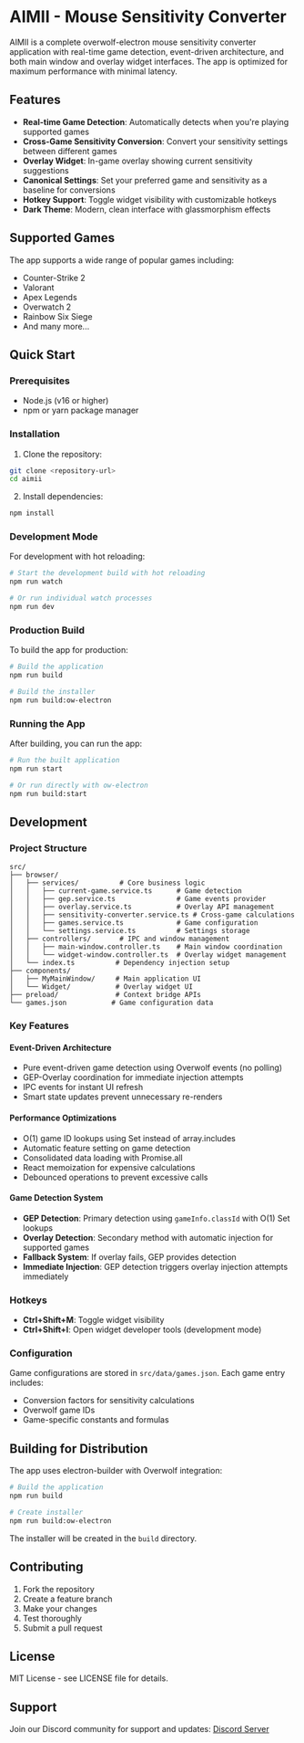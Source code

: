 # AIMII - Mouse Sensitivity Converter

AIMII is a complete overwolf-electron mouse sensitivity converter application with real-time game detection, event-driven architecture, and both main window and overlay widget interfaces. The app is optimized for maximum performance with minimal latency.

## Features

- **Real-time Game Detection**: Automatically detects when you're playing supported games
- **Cross-Game Sensitivity Conversion**: Convert your sensitivity settings between different games
- **Overlay Widget**: In-game overlay showing current sensitivity suggestions
- **Canonical Settings**: Set your preferred game and sensitivity as a baseline for conversions
- **Hotkey Support**: Toggle widget visibility with customizable hotkeys
- **Dark Theme**: Modern, clean interface with glassmorphism effects

## Supported Games

The app supports a wide range of popular games including:
- Counter-Strike 2
- Valorant
- Apex Legends
- Overwatch 2
- Rainbow Six Siege
- And many more...

## Quick Start

### Prerequisites

- Node.js (v16 or higher)
- npm or yarn package manager

### Installation

1. Clone the repository:
```bash
git clone <repository-url>
cd aimii
```

2. Install dependencies:
```bash
npm install
```

### Development Mode

For development with hot reloading:

```bash
# Start the development build with hot reloading
npm run watch

# Or run individual watch processes
npm run dev
```

### Production Build

To build the app for production:

```bash
# Build the application
npm run build

# Build the installer
npm run build:ow-electron
```

### Running the App

After building, you can run the app:

```bash
# Run the built application
npm run start

# Or run directly with ow-electron
npm run build:start
```

## Development

### Project Structure

```
src/
├── browser/
│   ├── services/          # Core business logic
│   │   ├── current-game.service.ts      # Game detection
│   │   ├── gep.service.ts               # Game events provider
│   │   ├── overlay.service.ts           # Overlay API management
│   │   ├── sensitivity-converter.service.ts # Cross-game calculations
│   │   ├── games.service.ts             # Game configuration
│   │   └── settings.service.ts          # Settings storage
│   ├── controllers/       # IPC and window management
│   │   ├── main-window.controller.ts    # Main window coordination
│   │   └── widget-window.controller.ts  # Overlay widget management
│   └── index.ts          # Dependency injection setup
├── components/
│   ├── MyMainWindow/     # Main application UI
│   └── Widget/           # Overlay widget UI
├── preload/              # Context bridge APIs
└── games.json           # Game configuration data
```

### Key Features

#### Event-Driven Architecture
- Pure event-driven game detection using Overwolf events (no polling)
- GEP-Overlay coordination for immediate injection attempts
- IPC events for instant UI refresh
- Smart state updates prevent unnecessary re-renders

#### Performance Optimizations
- O(1) game ID lookups using Set instead of array.includes
- Automatic feature setting on game detection
- Consolidated data loading with Promise.all
- React memoization for expensive calculations
- Debounced operations to prevent excessive calls

#### Game Detection System
- **GEP Detection**: Primary detection using `gameInfo.classId` with O(1) Set lookups
- **Overlay Detection**: Secondary method with automatic injection for supported games
- **Fallback System**: If overlay fails, GEP provides detection
- **Immediate Injection**: GEP detection triggers overlay injection attempts immediately

### Hotkeys

- **Ctrl+Shift+M**: Toggle widget visibility
- **Ctrl+Shift+I**: Open widget developer tools (development mode)

### Configuration

Game configurations are stored in `src/data/games.json`. Each game entry includes:
- Conversion factors for sensitivity calculations
- Overwolf game IDs
- Game-specific constants and formulas

## Building for Distribution

The app uses electron-builder with Overwolf integration:

```bash
# Build the application
npm run build

# Create installer
npm run build:ow-electron
```

The installer will be created in the `build` directory.

## Contributing

1. Fork the repository
2. Create a feature branch
3. Make your changes
4. Test thoroughly
5. Submit a pull request

## License

MIT License - see LICENSE file for details.

## Support

Join our Discord community for support and updates: [Discord Server](https://discord.gg/Nj2Xj3W4eY)